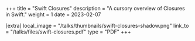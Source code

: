 +++
title = "Swift Closures"
description = "A cursory overview of Closures in Swift."
weight = 1
date = 2023-02-07

[extra]
local_image = "/talks/thumbnails/swift-closures-shadow.png"
link_to = "/talks/files/swift-closures.pdf"
type = "PDF"
+++
